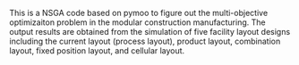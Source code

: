 This is a NSGA code based on pymoo to figure out the multi-objective optimizaiton problem in the modular construction manufacturing.
The output results are obtained from the simulation of five facility layout designs including the current layout (process layout), product layout, combination layout, fixed position layout, and cellular layout.
